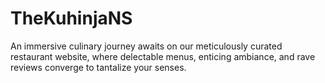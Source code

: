 # TheKuhinjaNS
An immersive culinary journey awaits on our meticulously curated restaurant website, where delectable menus, enticing ambiance, and rave reviews converge to tantalize your senses.
